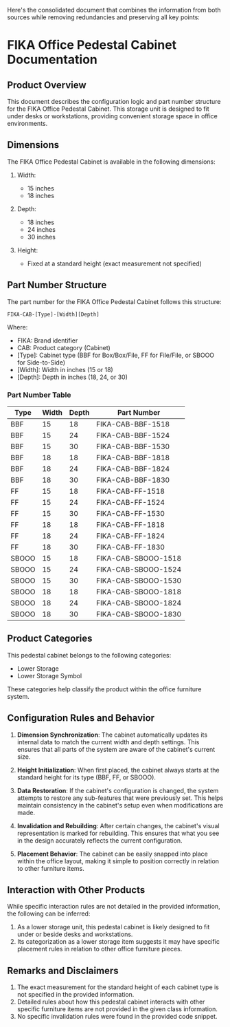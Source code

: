 Here's the consolidated document that combines the information from both sources while removing redundancies and preserving all key points:

# FIKA Office Pedestal Cabinet Documentation

## Product Overview

This document describes the configuration logic and part number structure for the FIKA Office Pedestal Cabinet. This storage unit is designed to fit under desks or workstations, providing convenient storage space in office environments.

## Dimensions

The FIKA Office Pedestal Cabinet is available in the following dimensions:

1. Width:
   - 15 inches
   - 18 inches

2. Depth:
   - 18 inches
   - 24 inches
   - 30 inches

3. Height:
   - Fixed at a standard height (exact measurement not specified)

## Part Number Structure

The part number for the FIKA Office Pedestal Cabinet follows this structure:

```
FIKA-CAB-[Type]-[Width][Depth]
```

Where:
- FIKA: Brand identifier
- CAB: Product category (Cabinet)
- [Type]: Cabinet type (BBF for Box/Box/File, FF for File/File, or SBOOO for Side-to-Side)
- [Width]: Width in inches (15 or 18)
- [Depth]: Depth in inches (18, 24, or 30)

### Part Number Table

| Type | Width | Depth | Part Number |
|------|-------|-------|-------------|
| BBF  | 15    | 18    | FIKA-CAB-BBF-1518 |
| BBF  | 15    | 24    | FIKA-CAB-BBF-1524 |
| BBF  | 15    | 30    | FIKA-CAB-BBF-1530 |
| BBF  | 18    | 18    | FIKA-CAB-BBF-1818 |
| BBF  | 18    | 24    | FIKA-CAB-BBF-1824 |
| BBF  | 18    | 30    | FIKA-CAB-BBF-1830 |
| FF   | 15    | 18    | FIKA-CAB-FF-1518 |
| FF   | 15    | 24    | FIKA-CAB-FF-1524 |
| FF   | 15    | 30    | FIKA-CAB-FF-1530 |
| FF   | 18    | 18    | FIKA-CAB-FF-1818 |
| FF   | 18    | 24    | FIKA-CAB-FF-1824 |
| FF   | 18    | 30    | FIKA-CAB-FF-1830 |
| SBOOO| 15    | 18    | FIKA-CAB-SBOOO-1518 |
| SBOOO| 15    | 24    | FIKA-CAB-SBOOO-1524 |
| SBOOO| 15    | 30    | FIKA-CAB-SBOOO-1530 |
| SBOOO| 18    | 18    | FIKA-CAB-SBOOO-1818 |
| SBOOO| 18    | 24    | FIKA-CAB-SBOOO-1824 |
| SBOOO| 18    | 30    | FIKA-CAB-SBOOO-1830 |

## Product Categories

This pedestal cabinet belongs to the following categories:
- Lower Storage
- Lower Storage Symbol

These categories help classify the product within the office furniture system.

## Configuration Rules and Behavior

1. **Dimension Synchronization**: 
   The cabinet automatically updates its internal data to match the current width and depth settings. This ensures that all parts of the system are aware of the cabinet's current size.

2. **Height Initialization**: 
   When first placed, the cabinet always starts at the standard height for its type (BBF, FF, or SBOOO).

3. **Data Restoration**: 
   If the cabinet's configuration is changed, the system attempts to restore any sub-features that were previously set. This helps maintain consistency in the cabinet's setup even when modifications are made.

4. **Invalidation and Rebuilding**: 
   After certain changes, the cabinet's visual representation is marked for rebuilding. This ensures that what you see in the design accurately reflects the current configuration.

5. **Placement Behavior**: 
   The cabinet can be easily snapped into place within the office layout, making it simple to position correctly in relation to other furniture items.

## Interaction with Other Products

While specific interaction rules are not detailed in the provided information, the following can be inferred:

1. As a lower storage unit, this pedestal cabinet is likely designed to fit under or beside desks and workstations.
2. Its categorization as a lower storage item suggests it may have specific placement rules in relation to other office furniture pieces.

## Remarks and Disclaimers

1. The exact measurement for the standard height of each cabinet type is not specified in the provided information.
2. Detailed rules about how this pedestal cabinet interacts with other specific furniture items are not provided in the given class information.
3. No specific invalidation rules were found in the provided code snippet.
